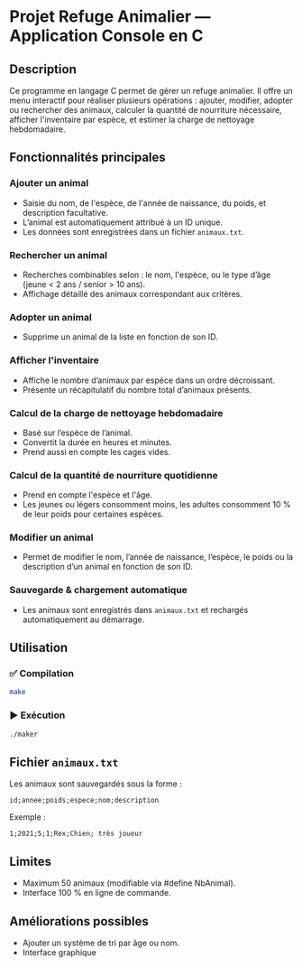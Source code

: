 #  Projet Refuge Animalier — Application Console en C

##  Description
Ce programme en langage C permet de gérer un refuge animalier. Il offre un menu interactif  pour réaliser plusieurs opérations : ajouter, modifier, adopter ou rechercher des animaux, calculer la quantité de nourriture nécessaire, afficher l'inventaire par espèce, et estimer la charge de nettoyage hebdomadaire.

##  Fonctionnalités principales

###  Ajouter un animal
- Saisie du nom, de l'espèce, de l'année de naissance, du poids, et description facultative.
- L’animal est automatiquement attribué à un ID unique.
- Les données sont enregistrées dans un fichier `animaux.txt`.

###  Rechercher un animal
- Recherches combinables selon : le nom, l'espèce, ou le type d’âge (jeune < 2 ans / senior > 10 ans).
- Affichage détaillé des animaux correspondant aux critères.

###  Adopter un animal
- Supprime un animal de la liste en fonction de son ID.

###  Afficher l'inventaire
- Affiche le nombre d’animaux par espèce dans un ordre décroissant.
- Présente un récapitulatif du nombre total d’animaux présents.

###  Calcul de la charge de nettoyage hebdomadaire
- Basé sur l’espèce de l’animal.
- Convertit la durée en heures et minutes.
- Prend aussi en compte les cages vides.

###  Calcul de la quantité de nourriture quotidienne
- Prend en compte l'espèce et l'âge.
- Les jeunes ou légers consomment moins, les adultes consomment 10 % de leur poids pour certaines espèces.

###  Modifier un animal
- Permet de modifier le nom, l’année de naissance, l’espèce, le poids ou la description d’un animal en fonction de son ID.

###  Sauvegarde & chargement automatique
- Les animaux sont enregistrés dans `animaux.txt` et rechargés automatiquement au démarrage.

## Utilisation

### ✅ Compilation
```bash
make
````

### ▶️ Exécution
```bash
./maker
```

##  Fichier `animaux.txt`
Les animaux sont sauvegardés sous la forme :
```
id;annee;poids;espece;nom;description
```

Exemple :
```
1;2021;5;1;Rex;Chien; très joueur
```

##  Limites
- Maximum 50 animaux (modifiable via #define NbAnimal).
- Interface 100 % en ligne de commande.

##  Améliorations possibles
- Ajouter un système de tri par âge ou nom.
- Interface graphique 

